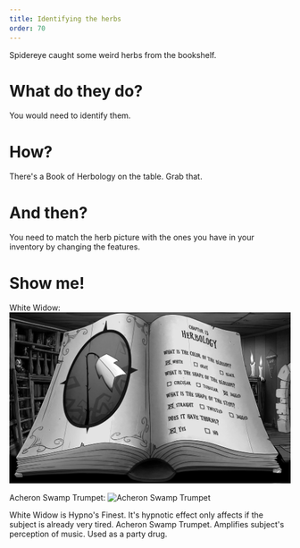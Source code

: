 ```yaml
---
title: Identifying the herbs
order: 70
---
```


Spidereye caught some weird herbs from the bookshelf.

# What do they do?
You would need to identify them.

# How?
There's a Book of Herbology on the table. Grab that.

# And then?
You need to match the herb picture with the ones you have in your inventory by changing the features.

# Show me!
White Widow:
![White Widow](white_widow.jpg)

Acheron Swamp Trumpet:
![Acheron Swamp Trumpet](swamp_trumpet.jpg)

White Widow is Hypno's Finest. It's hypnotic effect only affects if the subject is already very tired.
Acheron Swamp Trumpet. Amplifies subject's perception of music. Used as a party drug.
